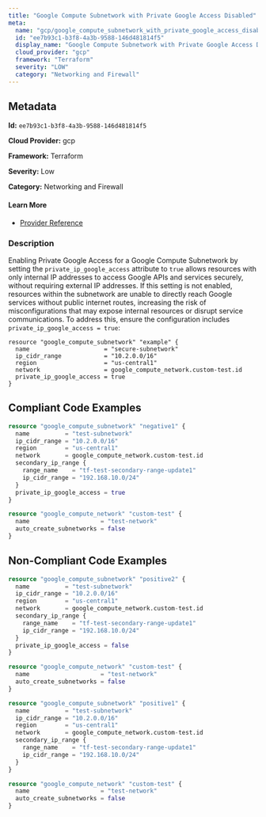 ```yaml
---
title: "Google Compute Subnetwork with Private Google Access Disabled"
meta:
  name: "gcp/google_compute_subnetwork_with_private_google_access_disabled"
  id: "ee7b93c1-b3f8-4a3b-9588-146d481814f5"
  display_name: "Google Compute Subnetwork with Private Google Access Disabled"
  cloud_provider: "gcp"
  framework: "Terraform"
  severity: "LOW"
  category: "Networking and Firewall"
---
```

## Metadata

**Id:** `ee7b93c1-b3f8-4a3b-9588-146d481814f5`

**Cloud Provider:** gcp

**Framework:** Terraform

**Severity:** Low

**Category:** Networking and Firewall

#### Learn More

 - [Provider Reference](https://registry.terraform.io/providers/hashicorp/google/latest/docs/resources/compute_subnetwork#private_ip_google_access)

### Description

 Enabling Private Google Access for a Google Compute Subnetwork by setting the `private_ip_google_access` attribute to `true` allows resources with only internal IP addresses to access Google APIs and services securely, without requiring external IP addresses. If this setting is not enabled, resources within the subnetwork are unable to directly reach Google services without public internet routes, increasing the risk of misconfigurations that may expose internal resources or disrupt service communications. To address this, ensure the configuration includes `private_ip_google_access = true`:

```
resource "google_compute_subnetwork" "example" {
  name                     = "secure-subnetwork"
  ip_cidr_range            = "10.2.0.0/16"
  region                   = "us-central1"
  network                  = google_compute_network.custom-test.id
  private_ip_google_access = true
}
```


## Compliant Code Examples
```terraform
resource "google_compute_subnetwork" "negative1" {
  name          = "test-subnetwork"
  ip_cidr_range = "10.2.0.0/16"
  region        = "us-central1"
  network       = google_compute_network.custom-test.id
  secondary_ip_range {
    range_name    = "tf-test-secondary-range-update1"
    ip_cidr_range = "192.168.10.0/24"
  }
  private_ip_google_access = true
}

resource "google_compute_network" "custom-test" {
  name                    = "test-network"
  auto_create_subnetworks = false
}

```
## Non-Compliant Code Examples
```terraform
resource "google_compute_subnetwork" "positive2" {
  name          = "test-subnetwork"
  ip_cidr_range = "10.2.0.0/16"
  region        = "us-central1"
  network       = google_compute_network.custom-test.id
  secondary_ip_range {
    range_name    = "tf-test-secondary-range-update1"
    ip_cidr_range = "192.168.10.0/24"
  }
  private_ip_google_access = false
}

resource "google_compute_network" "custom-test" {
  name                    = "test-network"
  auto_create_subnetworks = false
}

```

```terraform
resource "google_compute_subnetwork" "positive1" {
  name          = "test-subnetwork"
  ip_cidr_range = "10.2.0.0/16"
  region        = "us-central1"
  network       = google_compute_network.custom-test.id
  secondary_ip_range {
    range_name    = "tf-test-secondary-range-update1"
    ip_cidr_range = "192.168.10.0/24"
  }
}

resource "google_compute_network" "custom-test" {
  name                    = "test-network"
  auto_create_subnetworks = false
}

```